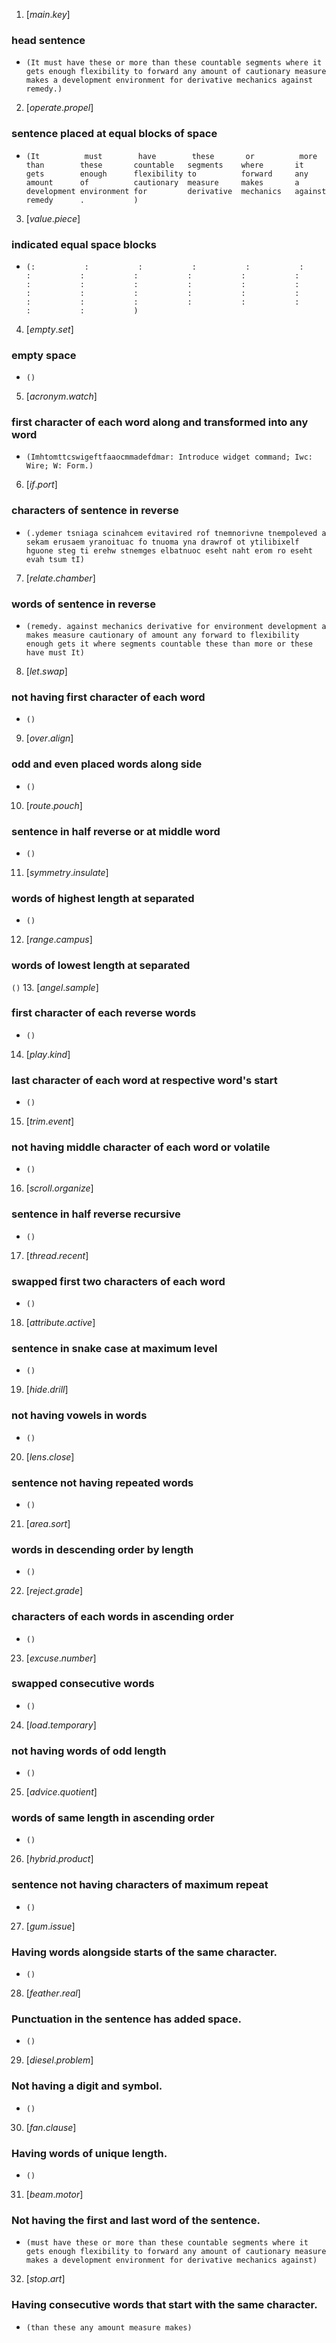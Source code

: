 1. [_main_._key_]
### head sentence
+ `(It must have these or more than these countable segments where it gets enough flexibility to forward any amount of cautionary measure makes a development environment for derivative mechanics against remedy.)`
2. [_operate_._propel_]
### sentence placed at equal blocks of space
+ `(It          must        have        these       or          more        than        these       countable   segments    where       it          gets        enough      flexibility to          forward     any         amount      of          cautionary  measure     makes       a           development environment for         derivative  mechanics   against     remedy      .           )`
3. [_value_._piece_]
### indicated equal space blocks
+ `(:           :           :           :           :           :           :           :           :           :           :           :           :           :           :           :           :           :           :           :           :           :           :           :           :           :           :           :           :           :           :           :           )`
4. [_empty_._set_]
### empty space
+ `()`
5. [_acronym_._watch_]
### first character of each word along and transformed into any word
+ `(Imhtomttcswigeftfaaocmmadefdmar: Introduce widget command; Iwc: Wire; W: Form.)`
6. [_if_._port_]
### characters of sentence in reverse
+ `(.ydemer tsniaga scinahcem evitavired rof tnemnorivne tnempoleved a sekam erusaem yranoituac fo tnuoma yna drawrof ot ytilibixelf hguone steg ti erehw stnemges elbatnuoc eseht naht erom ro eseht evah tsum tI)`
7. [_relate_._chamber_]
### words of sentence in reverse
+ `(remedy. against mechanics derivative for environment development a makes measure cautionary of amount any forward to flexibility enough gets it where segments countable these than more or these have must It)`
8. [_let_._swap_]
### not having first character of each word
+ `()`
9. [_over_._align_]
### odd and even placed words along side
+ `()`
10. [_route_._pouch_]
### sentence in half reverse or at middle word
+ `()`
11. [_symmetry_._insulate_]
### words of highest length at separated
+ `()`
12. [_range_._campus_]
### words of lowest length at separated
`()`
13. [_angel_._sample_]
### first character of each reverse words
+ `()`
14. [_play_._kind_]
### last character of each word at respective word's start
+ `()`
15. [_trim_._event_]
### not having middle character of each word or volatile
+ `()`
16. [_scroll_._organize_]
### sentence in half reverse recursive
+ `()`
17. [_thread_._recent_]
### swapped first two characters of each word
+ `()`
18. [_attribute_._active_]
### sentence in snake case at maximum level
+ `()`
19. [_hide_._drill_]
### not having vowels in words
+ `()`
20. [_lens_._close_]
### sentence not having repeated words
+ `()`
21. [_area_._sort_]
### words in descending order by length
+ `()`
22. [_reject_._grade_]
### characters of each words in ascending order
+ `()`
23. [_excuse_._number_]
### swapped consecutive words
+ `()`
24. [_load_._temporary_]
### not having words of odd length
+ `()`
25. [_advice_._quotient_]
### words of same length in ascending order
+ `()`
26. [_hybrid_._product_]
### sentence not having characters of maximum repeat
+ `()`
27. [_gum_._issue_]
### Having words alongside starts of the same character.
+ `()`
28. [_feather_._real_]
### Punctuation in the sentence has added space.
+ `()`
29. [_diesel_._problem_]
### Not having a digit and symbol.
+ `()`
30. [_fan_._clause_]
### Having words of unique length.
+ `()`
31. [_beam_._motor_]
### Not having the first and last word of the sentence.
+ `(must have these or more than these countable segments where it gets enough flexibility to forward any amount of cautionary measure makes a development environment for derivative mechanics against)`
32. [_stop_._art_]
### Having consecutive words that start with the same character.
+ `(than these any amount measure makes)`